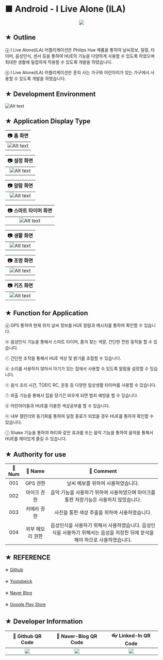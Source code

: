 # ■ Android - I Live Alone (ILA)

<p align="center">
  <img src="https://lh3.googleusercontent.com/a-qxc8KZxYr7HZxjRQ3DoKiY4qxfOHVj17kQFv6pmxLpTQW3AE3eGSYOIjmMxih34A=w300-rw">
</p>

## ★ Outline

ⓐ I Live Alone(ILA) 어플리케이션은 Philips Hue 제품을 통하여 날씨정보, 알람, 타이머, 음성인식, 센서 등을 통하여 HUE의 기능을 다양하게 사용할 수 있도록 하였으며 최대한 생활에 밀접하게 작용할 수 있도록 개발을 하였습니다.

ⓑ I Live Alone(ILA) 어플리케이션은 혼자 사는 가구와 어린아이가 있는 가구에서 사용할 수 있도록 개발을 하였습니다.

## ★ Development Environment

![Alt text](https://github.com/ChangYeop-Yang/Android-ILiveAlone/blob/master/App_Display/Envirments_display.JPG)

## ★ Application Display Type

|:camera: 홈 화면|
|:-------------:|
|![Alt text](https://github.com/ChangYeop-Yang/Android-ILiveAlone/blob/master/App_Display/Display_slide_1.JPG "Home Display")|

|:camera: 설정 화면|
|:---------------:|
|![Alt text](https://github.com/ChangYeop-Yang/Android-ILiveAlone/blob/master/App_Display/Display_slide_2.JPG "Setting Display")|

|:camera: 알람 화면|
|:---------------:|
|![Alt text](https://github.com/ChangYeop-Yang/Android-ILiveAlone/blob/master/App_Display/Display_slide_3.JPG "Alarm Display")|

|:camera: 스마트 타이머 화면|
|:-----------------------:|
|![Alt text](https://github.com/ChangYeop-Yang/Android-ILiveAlone/blob/master/App_Display/Display_slide_4.JPG "Timer Display")|

|:camera: 생활 화면|
|:---------------:|
|![Alt text](https://github.com/ChangYeop-Yang/Android-ILiveAlone/blob/master/App_Display/Display_slide_5.JPG "Life Display")|

|:camera: 조명 화면|
|:---------------:|
|![Alt text](https://github.com/ChangYeop-Yang/Android-ILiveAlone/blob/master/App_Display/Display_slide_6.JPG "Light Display")|

|:camera: 키즈 화면|
|:---------------:|
|![Alt text](https://github.com/ChangYeop-Yang/Android-ILiveAlone/blob/master/App_Display/Display_slide_7.JPG "Kids Display")|

## ★ Function for Application

ⓐ GPS 통하여 현재 위치 날씨 정보를 HUE 알람과 메시지를 통하여 확인할 수 있습니다.

ⓑ 음성인식 기능을 통해서 스마트 타이머, 즐겨 찾는 색깔, 간단한 전원 동작을 할 수 있습니다.

ⓒ 간단한 조작을 통해서 HUE 색상 및 밝기를 조절할 수 있습니다.

ⓓ 소리를 사용하지 않아서 아기가 있는 집에서 사용할 수 있도록 알람을 설정할 수 있습니다.

ⓔ 음식 조리 시간, TOEIC RC, 운동 등 다양한 일상생활 타이머를 사용할 수 있습니다.

ⓕ 외출 기능을 통해서 집을 장기간 비우게 되면 범죄 예방을 할 수 있습니다.

ⓖ 어린아이들과 HUE를 이용한 색상공부를 할 수 있습니다.

ⓗ 내부 캘린더와 동기화를 통하여 일정 종료가 되었을 경우 HUE를 통하여 확인할 수 있습니다.

ⓘ Shake 기능을 통하여 파티와 같은 효과를 또는 음악 기능을 통하여 음악을 통해서 HUE를 재미있게 즐길 수 있습니다.

## ★ Authority for use

|:book: Num|:book: Name|:book: Comment|
|:-----------:|:---------:|:------------:|
|001|GPS 권한|날씨 예보를 위하여 사용하였습니다.|
|002|마이크 권한|음악 기능을 사용하기 위하여 사용하였으며 마이크를 통한 저장기능은 사용하지 않았습니다.|
|003|카메라 권한|사진을 통한 색상 추출을 위하여 사용하였습니다.|
|004|외부 메모리 권한|음성인식을 사용하기 위해서 사용하였습니다. 음성인식을 사용하기 위해서는 음성을 저장한 뒤에 분석을 해야 하므로 사용하였습니다.|

## ★ REFERENCE

:airplane: [Github](https://github.com/ChangYeop-Yang/Android-ILiveAlone)

:airplane: [Youtubeick](https://www.youtube.com/playlist?list=PLrf5kzZX3bT_LKTkHsg3oM5lWKB3p-fld)

:airplane: [Naver Blog](http://yeop9657.blog.me/220574904345)

:airplane: [Google Play Store](https://play.google.com/store/apps/details?id=com.net.alone.ila)

## ★ Developer Information

|:rocket: Github QR Code|:pencil: Naver-Blog QR Code|:eyeglasses: Linked-In QR Code|
|:---------------------:|:-------------------------:|:----------------------------:|
|![](https://user-images.githubusercontent.com/20036523/50044128-60406880-00c2-11e9-8d57-ea1cb8e6b2a7.jpg)|![](https://user-images.githubusercontent.com/20036523/50044131-60d8ff00-00c2-11e9-818c-cf5ad97dc76e.jpg)|![](https://user-images.githubusercontent.com/20036523/50044130-60d8ff00-00c2-11e9-991a-107bffa2bf57.jpg)|
